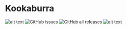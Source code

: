 # Kookaburra
![alt text](https://img.shields.io/badge/Build-passing-green)
![GitHub issues](https://img.shields.io/github/issues/azproductions/kookaburra)
![GitHub all releases](https://img.shields.io/github/downloads/azproductions/kookaburra/total)
![alt text](https://img.shields.io/badge/.NET%20Core-3.1-yellow)
